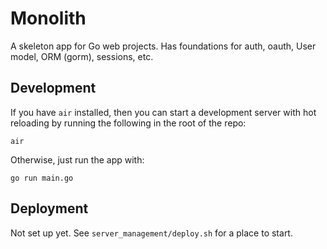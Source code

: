 # Monolith
A skeleton app for Go web projects. Has foundations for auth, oauth, User model, ORM (gorm), sessions, etc.

## Development
If you have `air` installed, then you can start a development server with hot reloading by running the following in the root of the repo:
```
air
```

Otherwise, just run the app with:
```
go run main.go
```

## Deployment
Not set up yet. See `server_management/deploy.sh` for a place to start.